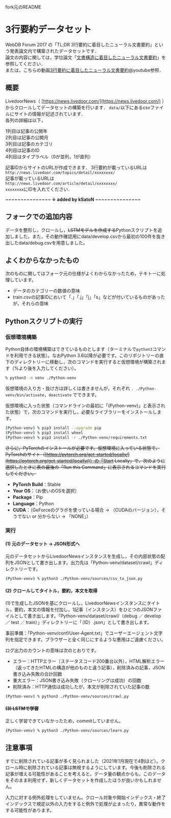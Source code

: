 fork元のREADME

# 3行要約データセット

WebDB Forum 2017 の「TL;DR 3行要約に着目したニューラル文書要約」という発表論文内で構築されたデータセットです．  
論文の内容に関しては，学位論文「[文書構造に着目したニューラル文書要約](http://cl.sd.tmu.ac.jp/~komachi/thesis/2017-mthesis-kodaira.pdf)」を参照してください．  
または，こちらの動画[3行要約に着目したニューラル文書要約](https://youtu.be/cEDj0WgkTbM)@youtube参照．    


## 概要

LivedoorNews（ [https://news.livedoor.com/](https://news.livedoor.com/) ）からクロールしてデータセットの構築を行います．
`data/`以下にあるcsvファイルにサイトの情報が記述されています．  
各列の詳細は以下，

1列目は記事の公開年  
2列目は記事の公開月  
3列目は記事のカテゴリ  
4列目は記事のID  
4列目はタイプラベル（0が並列，1が直列）  

記事IDからサイトのURLが作成できます．
3行要約が載っているURLは  
```http://news.livedoor.com/topics/detail/xxxxxxxx/```  
記事が載っているURLは  
```http://news.livedoor.com/article/detail/xxxxxxxx/```  
`xxxxxxxx`にIDを入れてください．


**−−−−−−−−−−−−−−− ↓ added by kSatoN −−−−−−−−−−−−−−−**

## フォークでの追加内容

データを整形し，クロールし，~~LSTMモデルを作成する~~Pythonスクリプトを追加しました。また，その動作確認用にdata/develop.csvから最初の100件を抜き出したdata/debug.csvを用意しました。


## よくわからなかったもの

次のものに関してはフォーク元の仕様がよくわからなかったため，テキトーに処理しています。

- データのカテゴリーの数値の意味
- train.csvの記事IDにおいて「.」「.j」「j」「s」などが付いているものがあったが，それらの意味


## Pythonスクリプトの実行

### 仮想環境構築

Python自体の環境構築はできているものとします（ターミナルで`python3`コマンドを利用できる状態）。なおPython 3.6以降が必要です。このリポジトリーの直下のディレクトリーに移動し，次のコマンドを実行すると仮想環境が構築されます（%より後を入力してください）。

```sh
% python3 -m venv ./Python-venv
```

仮想環境の入り方・抜け方は詳しくは書きませんが，それぞれ `. ./Python-venv/bin/activate`，`deactivate` でできます。

仮想環境に入った状態（コマンドラインの最初に「(Python-venv)」と表示された状態）で，次のコマンドを実行し，必要なライブラリーをインストールします。

```sh
(Python-venv) % pip3 install --upgrade pip
(Python-venv) % pip3 install wheel
(Python-venv) % pip3 install -r ./Python-venv/requirements.txt
```

~~さらに，PyTorchのインストールが必要です。仮想環境に入っている状態で，PyTorchのサイト（[https://pytorch.org/get-started/locally/](https://pytorch.org/get-started/locally/)）の「Start Locally」で，次のように選択したときに表の最後の「Run this Command」に表示されるコマンドを実行してください。~~

- **PyTorch Build**：Stable
- **Your OS**：（お使いのOSを選択）
- **Package**：Pip
- **Language**：Python
- **CUDA**：（GeForceのグラボを使っている場合 → （CUDAのバージョン），そうでない or 分からない → 「NONE」）


### 実行

#### (1) 元のデータセット → JSON形式へ

元のデータセットからLivedoorNewsインスタンスを生成し，その内部状態の配列をJSONとして書き出します。出力先は「Python-venv/dataset/crawl」ディレクトリーです。

```sh
(Python-venv) % python3 ./Python-venv/sources/csv_to_json.py
```

#### (2) クロールしてタイトル，要約，本文を取得

(1)で生成したJSONを基にクロールし，LivedoorNewsインスタンスにタイトル，要約，本文の情報を付加し，1記事（インスタンス）をひとつのJSONファイルとして書き出します。「Python-venv/dataset/crawl/（debug ／ develop ／ test ／ train）」ディレクトリーに「（ID）.json」として書き出します。

事前準備：「Python-venv/conf/User-Agent.txt」でユーザーエージェント文字列を指定できます。ブラウザーと全く同じにするような悪用はご遠慮ください。

ログ出力のカウントの意味は次のとおりです。

- エラー：HTTPエラー（ステータスコード200番台以外），HTML解析エラー（返ってきたHTMLの構造が他のものと違う記事），削除済みの記事，JSON書き込み失敗の合計回数
- 重大エラー：JSON書き込み失敗（クローリングは成功）の回数
- 削除済み：HTTP通信は成功したが，本文が削除されていた記事の数

```sh
(Python-venv) % python3 ./Python-venv/sources/crawl.py
```

#### ~~(3) LSTMで学習~~

正しく学習できていなかったため，commitしていません。

```sh
(Python-venv) % python3 ./Python-venv/sources/learn.py
```


## 注意事項

すでに削除されている記事が多く見られました（2021年1月現在で4割ほど）。クロール時に削除されている記事は無視するようにしています。今後も削除される記事が増える可能性があることを考えると，データ量の観点からも，このデータをそのまま利用せず，新しくデータセットを作成したほうが良いかもしれません。

入力に対する例外処理をしていません。クロール対象や開始インデックス・終了インデックスで規定以外の入力をすると例外で処理が止まったり，異常な動作をする可能性があります。
